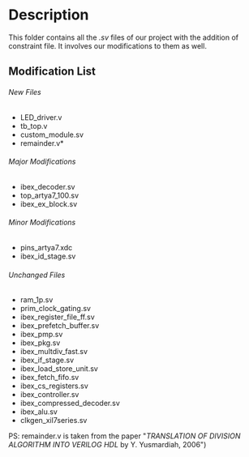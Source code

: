 # Description

This folder contains all the *.sv* files of our project with the addition of constraint file. It involves our modifications to them as well.

## Modification List


###### New Files

- LED_driver.v
- tb_top.v
- custom_module.sv
- remainder.v* 

###### Major Modifications

- ibex_decoder.sv
- top_artya7_100.sv
- ibex_ex_block.sv


###### Minor Modifications

- pins_artya7.xdc
- ibex_id_stage.sv

###### Unchanged Files
 - ram_1p.sv
 - prim_clock_gating.sv
 - ibex_register_file_ff.sv
 - ibex_prefetch_buffer.sv
 - ibex_pmp.sv
 - ibex_pkg.sv
 - ibex_multdiv_fast.sv
 - ibex_if_stage.sv
 - ibex_load_store_unit.sv
 - ibex_fetch_fifo.sv
 - ibex_cs_registers.sv
 - ibex_controller.sv
 - ibex_compressed_decoder.sv
 - ibex_alu.sv
 - clkgen_xil7series.sv
 
PS: remainder.v is taken from the paper "*TRANSLATION OF DIVISION ALGORITHM INTO VERILOG HDL* by Y. Yusmardiah, 2006")
